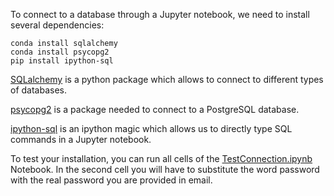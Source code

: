 To connect to a database through a Jupyter notebook, we need to install several dependencies:

```
conda install sqlalchemy
conda install psycopg2
pip install ipython-sql
```

[SQLalchemy](http://www.sqlalchemy.org/) is a python package which allows to connect to different types of databases.

[psycopg2](http://initd.org/psycopg/) is a package needed to connect to a PostgreSQL database.

[ipython-sql](https://pypi.python.org/pypi/ipython-sql) is an ipython magic which allows us to directly type SQL commands in a Jupyter notebook.

To test your installation, you can run all cells of the [TestConnection.ipynb](./TestConnection.ipynb) Notebook. In the second cell you will have to substitute the word password with the real password you are provided in email.
